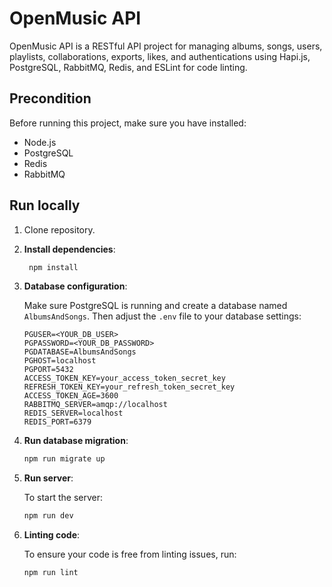 # OpenMusic API

OpenMusic API is a RESTful API project for managing albums, songs, users, playlists, collaborations, exports, likes, and authentications using Hapi.js, PostgreSQL, RabbitMQ, Redis, and ESLint for code linting.

## Precondition

Before running this project, make sure you have installed:

- Node.js
- PostgreSQL
- Redis
- RabbitMQ

## Run locally

1. Clone repository.
   
2. **Install dependencies**:

   ```sh
    npm install
    ```
3. **Database configuration**:
   
   Make sure PostgreSQL is running and create a database named `AlbumsAndSongs`. Then adjust the `.env` file to your
   database settings:

    ```plaintext
    PGUSER=<YOUR_DB_USER>
    PGPASSWORD=<YOUR_DB_PASSWORD>
    PGDATABASE=AlbumsAndSongs
    PGHOST=localhost
    PGPORT=5432
    ACCESS_TOKEN_KEY=your_access_token_secret_key
    REFRESH_TOKEN_KEY=your_refresh_token_secret_key
    ACCESS_TOKEN_AGE=3600
    RABBITMQ_SERVER=amqp://localhost
    REDIS_SERVER=localhost
    REDIS_PORT=6379
    ```
    
4. **Run database migration**:

    ```sh
    npm run migrate up
    ```

5. **Run server**:

    To start the server:

    ```sh
    npm run dev
    ```

6. **Linting code**:

    To ensure your code is free from linting issues, run:

    ```sh
    npm run lint
    ```
